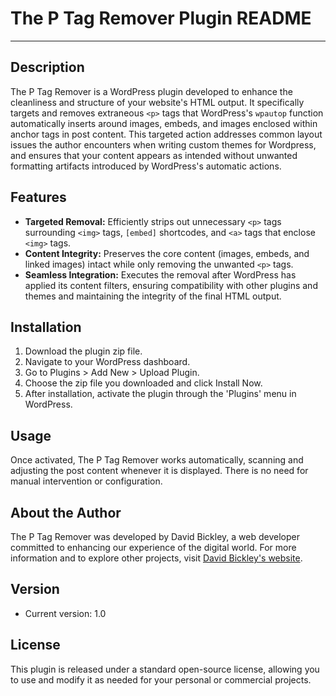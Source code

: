 # The P Tag Remover Plugin README

---

## Description

The P Tag Remover is a WordPress plugin developed to enhance the cleanliness and structure of your website's HTML output. It specifically targets and removes extraneous `<p>` tags that WordPress's `wpautop` function automatically inserts around images, embeds, and images enclosed within anchor tags in post content. This targeted action addresses common layout issues the author encounters when writing custom themes for Wordpress, and ensures that your content appears as intended without unwanted formatting artifacts introduced by WordPress's automatic actions.

## Features

- **Targeted Removal:** Efficiently strips out unnecessary `<p>` tags surrounding `<img>` tags, `[embed]` shortcodes, and `<a>` tags that enclose `<img>` tags.
- **Content Integrity:** Preserves the core content (images, embeds, and linked images) intact while only removing the unwanted `<p>` tags.
- **Seamless Integration:** Executes the removal after WordPress has applied its content filters, ensuring compatibility with other plugins and themes and maintaining the integrity of the final HTML output.

## Installation

1. Download the plugin zip file.
2. Navigate to your WordPress dashboard.
3. Go to Plugins > Add New > Upload Plugin.
4. Choose the zip file you downloaded and click Install Now.
5. After installation, activate the plugin through the 'Plugins' menu in WordPress.

## Usage

Once activated, The P Tag Remover works automatically, scanning and adjusting the post content whenever it is displayed. There is no need for manual intervention or configuration.

## About the Author

The P Tag Remover was developed by David Bickley, a web developer committed to enhancing our experience of the digital world. For more information and to explore other projects, visit [David Bickley's website](http://davidbickley.com/).

## Version

- Current version: 1.0

## License

This plugin is released under a standard open-source license, allowing you to use and modify it as needed for your personal or commercial projects.
